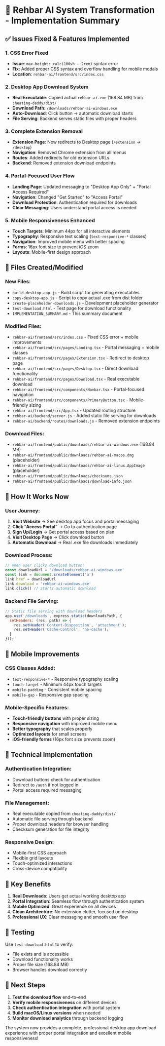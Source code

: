 # 🎉 Rehbar AI System Transformation - Implementation Summary

## ✅ Issues Fixed & Features Implemented

### 1. **CSS Error Fixed**
- **Issue**: `max-height: calc(100vh - 2rem)` syntax error
- **Fix**: Added proper CSS syntax and overflow handling for mobile modals
- **Location**: `rehbar-ai/frontend/src/index.css`

### 2. **Desktop App Download System**
- **Real Executable**: Copied actual `rehbar-ai.exe` (168.84 MB) from `cheating-daddy/dist/`
- **Download Path**: `/downloads/rehbar-ai-windows.exe`
- **Auto-Download**: Click button → automatic download starts
- **File Serving**: Backend serves static files with proper headers

### 3. **Complete Extension Removal**
- **Extension Page**: Now redirects to Desktop page (`/extension` → `/desktop`)
- **Navigation**: Removed Chrome extension from all menus
- **Routes**: Added redirects for old extension URLs
- **Backend**: Removed extension download endpoints

### 4. **Portal-Focused User Flow**
- **Landing Page**: Updated messaging to "Desktop App Only" + "Portal Access Required"
- **Navigation**: Changed "Get Started" to "Access Portal"
- **Download Protection**: Authentication required for downloads
- **Clear Messaging**: Users understand portal access is needed

### 5. **Mobile Responsiveness Enhanced**
- **Touch Targets**: Minimum 44px for all interactive elements
- **Typography**: Responsive text scaling (`text-responsive-*` classes)
- **Navigation**: Improved mobile menu with better spacing
- **Forms**: 16px font size to prevent iOS zoom
- **Layouts**: Mobile-first design approach

## 📁 Files Created/Modified

### New Files:
- `build-desktop-app.js` - Build script for generating executables
- `copy-desktop-app.js` - Script to copy actual .exe from dist folder
- `create-placeholder-downloads.js` - Development placeholder generator
- `test-download.html` - Test page for download functionality
- `IMPLEMENTATION_SUMMARY.md` - This summary document

### Modified Files:
- `rehbar-ai/frontend/src/index.css` - Fixed CSS error + mobile improvements
- `rehbar-ai/frontend/src/pages/Landing.tsx` - Portal messaging + mobile classes
- `rehbar-ai/frontend/src/pages/Extension.tsx` - Redirect to desktop page
- `rehbar-ai/frontend/src/pages/Desktop.tsx` - Direct download functionality
- `rehbar-ai/frontend/src/pages/Download.tsx` - Real executable download
- `rehbar-ai/frontend/src/components/Navbar.tsx` - Portal-focused navigation
- `rehbar-ai/frontend/src/components/PrimaryButton.tsx` - Mobile-friendly sizing
- `rehbar-ai/frontend/src/App.tsx` - Updated routing structure
- `rehbar-ai/backend/server.js` - Added static file serving for downloads
- `rehbar-ai/backend/routes/downloads.js` - Removed extension endpoints

### Download Files:
- `rehbar-ai/frontend/public/downloads/rehbar-ai-windows.exe` (168.84 MB)
- `rehbar-ai/frontend/public/downloads/rehbar-ai-macos.dmg` (placeholder)
- `rehbar-ai/frontend/public/downloads/rehbar-ai-linux.AppImage` (placeholder)
- `rehbar-ai/frontend/public/downloads/checksums.json`
- `rehbar-ai/frontend/public/downloads/download-info.json`

## 🚀 How It Works Now

### User Journey:
1. **Visit Website** → See desktop app focus and portal messaging
2. **Click "Access Portal"** → Go to authentication page
3. **Sign Up/Login** → Get portal access based on plan
4. **Visit Desktop Page** → Click download button
5. **Automatic Download** → Real .exe file downloads immediately

### Download Process:
```javascript
// When user clicks download button:
const downloadUrl = '/downloads/rehbar-ai-windows.exe'
const link = document.createElement('a')
link.href = downloadUrl
link.download = 'rehbar-ai-windows.exe'
link.click() // Starts automatic download
```

### Backend File Serving:
```javascript
// Static file serving with download headers
app.use('/downloads', express.static(downloadsPath, {
  setHeaders: (res, path) => {
    res.setHeader('Content-Disposition', 'attachment');
    res.setHeader('Cache-Control', 'no-cache');
  }
}));
```

## 📱 Mobile Improvements

### CSS Classes Added:
- `text-responsive-*` - Responsive typography scaling
- `touch-target` - Minimum 44px touch targets
- `mobile-padding` - Consistent mobile spacing
- `mobile-gap` - Responsive gap spacing

### Mobile-Specific Features:
- **Touch-friendly buttons** with proper sizing
- **Responsive navigation** with improved mobile menu
- **Better typography** that scales properly
- **Optimized layouts** for small screens
- **iOS-friendly forms** (16px font size prevents zoom)

## 🔧 Technical Implementation

### Authentication Integration:
- Download buttons check for authentication
- Redirect to `/auth` if not logged in
- Portal access required messaging

### File Management:
- Real executable copied from `cheating-daddy/dist/`
- Automatic file serving through backend
- Proper download headers for browser handling
- Checksum generation for file integrity

### Responsive Design:
- Mobile-first CSS approach
- Flexible grid layouts
- Touch-optimized interactions
- Cross-device compatibility

## 🎯 Key Benefits

1. **Real Downloads**: Users get actual working desktop app
2. **Portal Integration**: Seamless flow through authentication system
3. **Mobile Optimized**: Great experience on all devices
4. **Clean Architecture**: No extension clutter, focused on desktop
5. **Professional UX**: Clear messaging and smooth user flow

## 🧪 Testing

Use `test-download.html` to verify:
- File exists and is accessible
- Download functionality works
- Proper file size (168.84 MB)
- Browser handles download correctly

## 🚀 Next Steps

1. **Test the download flow** end-to-end
2. **Verify mobile responsiveness** on different devices
3. **Check authentication integration** with portal system
4. **Build macOS/Linux versions** when needed
5. **Monitor download analytics** through backend logging

The system now provides a complete, professional desktop app download experience with proper portal integration and excellent mobile responsiveness!
